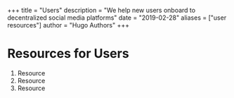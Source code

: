 +++
title = "Users"
description = "We help new users onboard to decentralized social media platforms"
date = "2019-02-28"
aliases = ["user resources"]
author = "Hugo Authors"
+++

# Resources for Users

1. Resource
2. Resource
3. Resource
